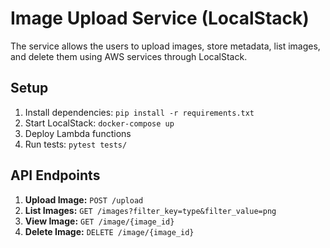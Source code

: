# Image Upload Service (LocalStack)
The service allows the users to upload images, store metadata, list images, and delete them using AWS services through LocalStack.

## Setup
1. Install dependencies: `pip install -r requirements.txt`
2. Start LocalStack: `docker-compose up`
3. Deploy Lambda functions
4. Run tests: `pytest tests/`

## API Endpoints
1. **Upload Image:** `POST /upload`
2. **List Images:** `GET /images?filter_key=type&filter_value=png`
3. **View Image:** `GET /image/{image_id}`
4. **Delete Image:** `DELETE /image/{image_id}`
